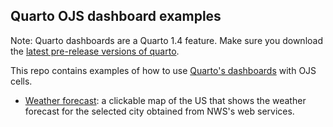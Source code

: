 ## Quarto OJS dashboard examples

Note: Quarto dashboards are a Quarto 1.4 feature. Make sure you download the [latest pre-release versions
of quarto](https://quarto.org/docs/download/).

This repo contains examples of how to use [Quarto's dashboards](https://quarto.org/docs/dashboards/)
with OJS cells.

- [Weather forecast](./weather.qmd): a clickable map of the US that shows the weather forecast for the selected city obtained from NWS's web services.
